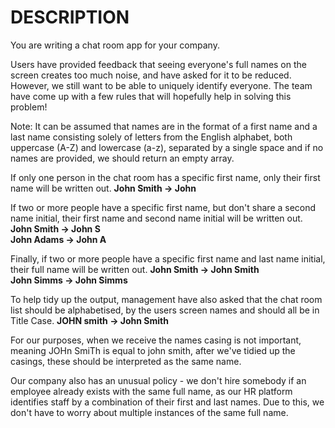 # DESCRIPTION

You are writing a chat room app for your company.

Users have provided feedback that seeing everyone's full names on the screen creates too much noise, and have asked for it to be reduced. However, we still want to be able to uniquely identify everyone. The team have come up with a few rules that will hopefully help in solving this problem!

Note: It can be assumed that names are in the format of a first name and a last name consisting solely of letters from the English alphabet, both uppercase (A-Z) and lowercase (a-z), separated by a single space and if no names are provided, we should return an empty array.

If only one person in the chat room has a specific first name, only their first name will be written out.
 **John Smith -> John**

If two or more people have a specific first name, but don't share a second name initial, their first name and second name initial will be written out.
**John Smith -> John S    
 John Adams -> John A**

Finally, if two or more people have a specific first name and last name initial, their full name will be written out.
 **John Smith -> John Smith    
 John Simms -> John Simms**

To help tidy up the output, management have also asked that the chat room list should be alphabetised, by the users screen names and should all be in Title Case.
**JOHN smith -> John Smith**

For our purposes, when we receive the names casing is not important, meaning JOHn SmiTh is equal to john smith, after we've tidied up the casings, these should be interpreted as the same name.

Our company also has an unusual policy - we don't hire somebody if an employee already exists with the same full name, as our HR platform identifies staff by a combination of their first and last names. Due to this, we don't have to worry about multiple instances of the same full name.
